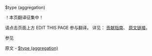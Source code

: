  $type (aggregation)

 ！本页翻译征集中！

请点击页面上方 EDIT THIS PAGE 参与翻译。
详见：
[贡献指南]( https://github.com/JinMuInfo/MongoDB-Manual-zh/blob/master/CONTRIBUTING.md )、
[原文链接](  https://docs.mongodb.com/manual/reference/operator/aggregation/type/  )。

 参见

原文 - [$type (aggregation)]( https://docs.mongodb.com/manual/reference/operator/aggregation/type/ )

